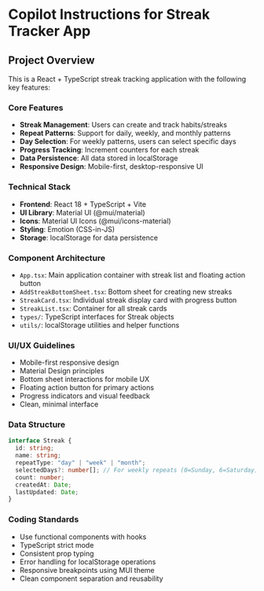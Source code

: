 # Copilot Instructions for Streak Tracker App

<!-- Use this file to provide workspace-specific custom instructions to Copilot. For more details, visit https://code.visualstudio.com/docs/copilot/copilot-customization#_use-a-githubcopilotinstructionsmd-file -->

## Project Overview

This is a React + TypeScript streak tracking application with the following key features:

### Core Features

- **Streak Management**: Users can create and track habits/streaks
- **Repeat Patterns**: Support for daily, weekly, and monthly patterns
- **Day Selection**: For weekly patterns, users can select specific days
- **Progress Tracking**: Increment counters for each streak
- **Data Persistence**: All data stored in localStorage
- **Responsive Design**: Mobile-first, desktop-responsive UI

### Technical Stack

- **Frontend**: React 18 + TypeScript + Vite
- **UI Library**: Material UI (@mui/material)
- **Icons**: Material UI Icons (@mui/icons-material)
- **Styling**: Emotion (CSS-in-JS)
- **Storage**: localStorage for data persistence

### Component Architecture

- `App.tsx`: Main application container with streak list and floating action button
- `AddStreakBottomSheet.tsx`: Bottom sheet for creating new streaks
- `StreakCard.tsx`: Individual streak display card with progress button
- `StreakList.tsx`: Container for all streak cards
- `types/`: TypeScript interfaces for Streak objects
- `utils/`: localStorage utilities and helper functions

### UI/UX Guidelines

- Mobile-first responsive design
- Material Design principles
- Bottom sheet interactions for mobile UX
- Floating action button for primary actions
- Progress indicators and visual feedback
- Clean, minimal interface

### Data Structure

```typescript
interface Streak {
  id: string;
  name: string;
  repeatType: "day" | "week" | "month";
  selectedDays?: number[]; // For weekly repeats (0=Sunday, 6=Saturday)
  count: number;
  createdAt: Date;
  lastUpdated: Date;
}
```

### Coding Standards

- Use functional components with hooks
- TypeScript strict mode
- Consistent prop typing
- Error handling for localStorage operations
- Responsive breakpoints using MUI theme
- Clean component separation and reusability
